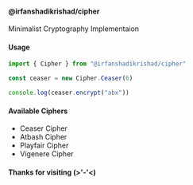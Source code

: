 #### @irfanshadikrishad/cipher

Minimalist Cryptography Implementaion

#### Usage

```js
import { Cipher } from "@irfanshadikrishad/cipher"

const ceaser = new Cipher.Ceaser(6)

console.log(ceaser.encrypt("abx"))
```

#### Available Ciphers

- Ceaser Cipher
- Atbash Cipher
- Playfair Cipher
- Vigenere Cipher

#### Thanks for visiting (>'-'<)
